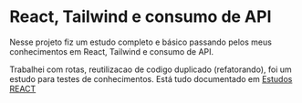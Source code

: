 # React, Tailwind e consumo de API

Nesse projeto fiz um estudo completo e básico passando pelos meus conhecimentos em React, Tailwind e consumo de API.

 Trabalhei com rotas, reutilizacao de codigo duplicado (refatorando), foi um estudo para testes de conhecimentos.
  Está tudo documentado em [Estudos REACT](https://www.notion.so/React-233800bcebf580318524e1c6c155818b?source=copy_link)
 

  

